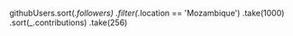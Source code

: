 githubUsers.sort(_.followers)
           .filter(_.location == 'Mozambique') 
           .take(1000)
           .sort(_.contributions)
           .take(256)
